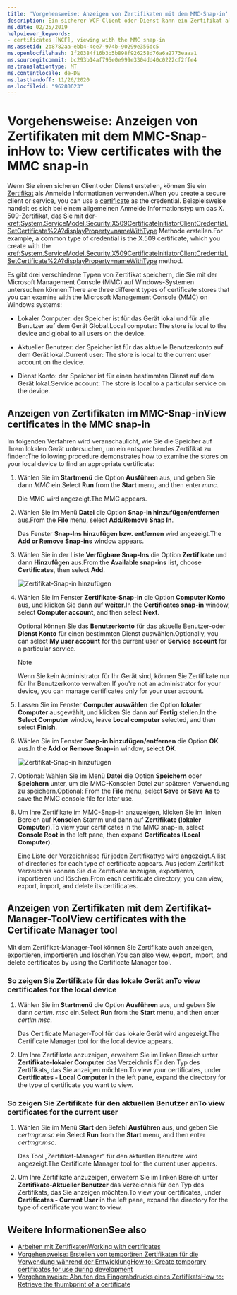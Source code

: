 ```yaml
---
title: 'Vorgehensweise: Anzeigen von Zertifikaten mit dem MMC-Snap-in'
description: Ein sicherer WCF-Client oder-Dienst kann ein Zertifikat als Anmelde Informationen verwenden. Erfahren Sie mehr über die Typen von Zertifikat speichern, die Sie mithilfe des MMC-Plug-ins untersuchen können.
ms.date: 02/25/2019
helpviewer_keywords:
- certificates [WCF], viewing with the MMC snap-in
ms.assetid: 2b8782aa-ebb4-4ee7-974b-90299e356dc5
ms.openlocfilehash: 1f20384f16b3b5b898f926258d76a6a2773eaaa1
ms.sourcegitcommit: bc293b14af795e0e999e3304dd40c0222cf2ffe4
ms.translationtype: MT
ms.contentlocale: de-DE
ms.lasthandoff: 11/26/2020
ms.locfileid: "96280623"
---
```

# <a name="how-to-view-certificates-with-the-mmc-snap-in"></a><span data-ttu-id="9fc32-104">Vorgehensweise: Anzeigen von Zertifikaten mit dem MMC-Snap-in</span><span class="sxs-lookup"><span data-stu-id="9fc32-104">How to: View certificates with the MMC snap-in</span></span>

<span data-ttu-id="9fc32-105">Wenn Sie einen sicheren Client oder Dienst erstellen, können Sie ein [Zertifikat](working-with-certificates.md) als Anmelde Informationen verwenden.</span><span class="sxs-lookup"><span data-stu-id="9fc32-105">When you create a secure client or service, you can use a [certificate](working-with-certificates.md) as the credential.</span></span> <span data-ttu-id="9fc32-106">Beispielsweise handelt es sich bei einem allgemeinen Anmelde Informationstyp um das X. 509-Zertifikat, das Sie mit der- <xref:System.ServiceModel.Security.X509CertificateInitiatorClientCredential.SetCertificate%2A?displayProperty=nameWithType> Methode erstellen.</span><span class="sxs-lookup"><span data-stu-id="9fc32-106">For example, a common type of credential is the X.509 certificate, which you create with the <xref:System.ServiceModel.Security.X509CertificateInitiatorClientCredential.SetCertificate%2A?displayProperty=nameWithType> method.</span></span>

<span data-ttu-id="9fc32-107">Es gibt drei verschiedene Typen von Zertifikat speichern, die Sie mit der Microsoft Management Console (MMC) auf Windows-Systemen untersuchen können:</span><span class="sxs-lookup"><span data-stu-id="9fc32-107">There are three different types of certificate stores that you can examine with the Microsoft Management Console (MMC) on Windows systems:</span></span>

- <span data-ttu-id="9fc32-108">Lokaler Computer: der Speicher ist für das Gerät lokal und für alle Benutzer auf dem Gerät Global.</span><span class="sxs-lookup"><span data-stu-id="9fc32-108">Local computer: The store is local to the device and global to all users on the device.</span></span>

- <span data-ttu-id="9fc32-109">Aktueller Benutzer: der Speicher ist für das aktuelle Benutzerkonto auf dem Gerät lokal.</span><span class="sxs-lookup"><span data-stu-id="9fc32-109">Current user: The store is local to the current user account on the device.</span></span>

- <span data-ttu-id="9fc32-110">Dienst Konto: der Speicher ist für einen bestimmten Dienst auf dem Gerät lokal.</span><span class="sxs-lookup"><span data-stu-id="9fc32-110">Service account: The store is local to a particular service on the device.</span></span>

## <a name="view-certificates-in-the-mmc-snap-in"></a><span data-ttu-id="9fc32-111">Anzeigen von Zertifikaten im MMC-Snap-in</span><span class="sxs-lookup"><span data-stu-id="9fc32-111">View certificates in the MMC snap-in</span></span>

<span data-ttu-id="9fc32-112">Im folgenden Verfahren wird veranschaulicht, wie Sie die Speicher auf Ihrem lokalen Gerät untersuchen, um ein entsprechendes Zertifikat zu finden:</span><span class="sxs-lookup"><span data-stu-id="9fc32-112">The following procedure demonstrates how to examine the stores on your local device to find an appropriate certificate:</span></span>
  
1. <span data-ttu-id="9fc32-113">Wählen Sie im **Startmenü** die Option **Ausführen** aus, und geben Sie dann *MMC* ein.</span><span class="sxs-lookup"><span data-stu-id="9fc32-113">Select **Run** from the **Start** menu, and then enter *mmc*.</span></span>

    <span data-ttu-id="9fc32-114">Die MMC wird angezeigt.</span><span class="sxs-lookup"><span data-stu-id="9fc32-114">The MMC appears.</span></span>
  
2. <span data-ttu-id="9fc32-115">Wählen Sie im Menü **Datei** die Option **Snap-in hinzufügen/entfernen** aus.</span><span class="sxs-lookup"><span data-stu-id="9fc32-115">From the **File** menu, select **Add/Remove Snap In**.</span></span>

    <span data-ttu-id="9fc32-116">Das Fenster **Snap-Ins hinzufügen bzw. entfernen** wird angezeigt.</span><span class="sxs-lookup"><span data-stu-id="9fc32-116">The **Add or Remove Snap-ins** window appears.</span></span>
  
3. <span data-ttu-id="9fc32-117">Wählen Sie in der Liste **Verfügbare Snap-Ins** die Option **Zertifikate** und dann **Hinzufügen** aus.</span><span class="sxs-lookup"><span data-stu-id="9fc32-117">From the **Available snap-ins** list, choose **Certificates**, then select **Add**.</span></span>  

    ![Zertifikat-Snap-in hinzufügen](./media/mmc-add-certificate-snap-in.png)
  
4. <span data-ttu-id="9fc32-119">Wählen Sie im Fenster **Zertifikate-Snap-in** die Option **Computer Konto** aus, und klicken Sie dann auf **weiter**.</span><span class="sxs-lookup"><span data-stu-id="9fc32-119">In the **Certificates snap-in** window, select **Computer account**, and then select **Next**.</span></span>
  
    <span data-ttu-id="9fc32-120">Optional können Sie das **Benutzerkonto** für das aktuelle Benutzer-oder **Dienst Konto** für einen bestimmten Dienst auswählen.</span><span class="sxs-lookup"><span data-stu-id="9fc32-120">Optionally, you can select **My user account** for the current user or **Service account** for a particular service.</span></span>

    > [!NOTE]
    > <span data-ttu-id="9fc32-121">Wenn Sie kein Administrator für Ihr Gerät sind, können Sie Zertifikate nur für Ihr Benutzerkonto verwalten.</span><span class="sxs-lookup"><span data-stu-id="9fc32-121">If you're not an administrator for your device, you can manage certificates only for your user account.</span></span>
  
5. <span data-ttu-id="9fc32-122">Lassen Sie im Fenster **Computer auswählen** die Option **lokaler Computer** ausgewählt, und klicken Sie dann auf **Fertig** stellen.</span><span class="sxs-lookup"><span data-stu-id="9fc32-122">In the **Select Computer** window, leave **Local computer** selected, and then select **Finish**.</span></span>  
  
6. <span data-ttu-id="9fc32-123">Wählen Sie im Fenster **Snap-in hinzufügen/entfernen** die Option **OK** aus.</span><span class="sxs-lookup"><span data-stu-id="9fc32-123">In the **Add or Remove Snap-in** window, select **OK**.</span></span>  
  
    ![Zertifikat-Snap-in hinzufügen](./media/mmc-certificate-snap-in-selected.png)

7. <span data-ttu-id="9fc32-125">Optional: Wählen Sie im Menü **Datei** die Option **Speichern** oder **Speichern** unter, um die MMC-Konsolen Datei zur späteren Verwendung zu speichern.</span><span class="sxs-lookup"><span data-stu-id="9fc32-125">Optional: From the **File** menu, select **Save** or **Save As** to save the MMC console file for later use.</span></span>  

8. <span data-ttu-id="9fc32-126">Um Ihre Zertifikate im MMC-Snap-in anzuzeigen, klicken Sie im linken Bereich auf **Konsolen** Stamm und dann auf **Zertifikate (lokaler Computer)**.</span><span class="sxs-lookup"><span data-stu-id="9fc32-126">To view your certificates in the MMC snap-in, select **Console Root** in the left pane, then expand **Certificates (Local Computer)**.</span></span>

    <span data-ttu-id="9fc32-127">Eine Liste der Verzeichnisse für jeden Zertifikattyp wird angezeigt.</span><span class="sxs-lookup"><span data-stu-id="9fc32-127">A list of directories for each type of certificate appears.</span></span> <span data-ttu-id="9fc32-128">Aus jedem Zertifikat Verzeichnis können Sie die Zertifikate anzeigen, exportieren, importieren und löschen.</span><span class="sxs-lookup"><span data-stu-id="9fc32-128">From each certificate directory, you can view, export, import, and delete its certificates.</span></span>

## <a name="view-certificates-with-the-certificate-manager-tool"></a><span data-ttu-id="9fc32-129">Anzeigen von Zertifikaten mit dem Zertifikat-Manager-Tool</span><span class="sxs-lookup"><span data-stu-id="9fc32-129">View certificates with the Certificate Manager tool</span></span>

<span data-ttu-id="9fc32-130">Mit dem Zertifikat-Manager-Tool können Sie Zertifikate auch anzeigen, exportieren, importieren und löschen.</span><span class="sxs-lookup"><span data-stu-id="9fc32-130">You can also view, export, import, and delete certificates by using the Certificate Manager tool.</span></span>

### <a name="to-view-certificates-for-the-local-device"></a><span data-ttu-id="9fc32-131">So zeigen Sie Zertifikate für das lokale Gerät an</span><span class="sxs-lookup"><span data-stu-id="9fc32-131">To view certificates for the local device</span></span>

1. <span data-ttu-id="9fc32-132">Wählen Sie im **Startmenü** die Option **Ausführen** aus, und geben Sie dann *certlm. msc* ein.</span><span class="sxs-lookup"><span data-stu-id="9fc32-132">Select **Run** from the **Start** menu, and then enter *certlm.msc*.</span></span>

    <span data-ttu-id="9fc32-133">Das Certificate Manager-Tool für das lokale Gerät wird angezeigt.</span><span class="sxs-lookup"><span data-stu-id="9fc32-133">The Certificate Manager tool for the local device appears.</span></span>
  
2. <span data-ttu-id="9fc32-134">Um Ihre Zertifikate anzuzeigen, erweitern Sie im linken Bereich unter **Zertifikate-lokaler Computer** das Verzeichnis für den Typ des Zertifikats, das Sie anzeigen möchten.</span><span class="sxs-lookup"><span data-stu-id="9fc32-134">To view your certificates, under **Certificates - Local Computer** in the left pane, expand the directory for the type of certificate you want to view.</span></span>

### <a name="to-view-certificates-for-the-current-user"></a><span data-ttu-id="9fc32-135">So zeigen Sie Zertifikate für den aktuellen Benutzer an</span><span class="sxs-lookup"><span data-stu-id="9fc32-135">To view certificates for the current user</span></span>

1. <span data-ttu-id="9fc32-136">Wählen Sie im Menü **Start** den Befehl **Ausführen** aus, und geben Sie *certmgr.msc* ein.</span><span class="sxs-lookup"><span data-stu-id="9fc32-136">Select **Run** from the **Start** menu, and then enter *certmgr.msc*.</span></span>

    <span data-ttu-id="9fc32-137">Das Tool „Zertifikat-Manager“ für den aktuellen Benutzer wird angezeigt.</span><span class="sxs-lookup"><span data-stu-id="9fc32-137">The Certificate Manager tool for the current user appears.</span></span>
  
2. <span data-ttu-id="9fc32-138">Um Ihre Zertifikate anzuzeigen, erweitern Sie im linken Bereich unter **Zertifikate-Aktueller Benutzer** das Verzeichnis für den Typ des Zertifikats, das Sie anzeigen möchten.</span><span class="sxs-lookup"><span data-stu-id="9fc32-138">To view your certificates, under **Certificates - Current User** in the left pane, expand the directory for the type of certificate you want to view.</span></span>

## <a name="see-also"></a><span data-ttu-id="9fc32-139">Weitere Informationen</span><span class="sxs-lookup"><span data-stu-id="9fc32-139">See also</span></span>

- [<span data-ttu-id="9fc32-140">Arbeiten mit Zertifikaten</span><span class="sxs-lookup"><span data-stu-id="9fc32-140">Working with certificates</span></span>](working-with-certificates.md)
- [<span data-ttu-id="9fc32-141">Vorgehensweise: Erstellen von temporären Zertifikaten für die Verwendung während der Entwicklung</span><span class="sxs-lookup"><span data-stu-id="9fc32-141">How to: Create temporary certificates for use during development</span></span>](how-to-create-temporary-certificates-for-use-during-development.md)
- [<span data-ttu-id="9fc32-142">Vorgehensweise: Abrufen des Fingerabdrucks eines Zertifikats</span><span class="sxs-lookup"><span data-stu-id="9fc32-142">How to: Retrieve the thumbprint of a certificate</span></span>](how-to-retrieve-the-thumbprint-of-a-certificate.md)
